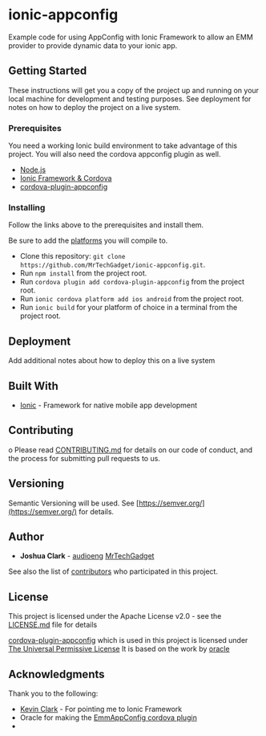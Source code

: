 # ionic-appconfig
Example code for using AppConfig with Ionic Framework to allow an EMM provider to provide dynamic data to your ionic app.

## Getting Started

These instructions will get you a copy of the project up and running on your local machine for development and testing purposes. See deployment for notes on how to deploy the project on a live system.

### Prerequisites

You need a working Ionic build environment to take advantage of this project.
You will also need the cordova appconfig plugin as well. 


* [Node.js](https://nodejs.org/en/)
* [Ionic Framework & Cordova](http://ionicframework.com/getting-started/)
* [cordova-plugin-appconfig](https://github.com/audioeng/cordova-plugin-appconfig)



### Installing

Follow the links above to the prerequisites and install them. 

Be sure to add the [platforms](http://ionicframework.com/docs/cli/platform/) you will compile to.

* Clone this repository: `git clone https://github.com/MrTechGadget/ionic-appconfig.git`.
* Run `npm install` from the project root.
* Run `cordova plugin add cordova-plugin-appconfig` from the project root.
* Run `ionic cordova platform add ios android` from the project root.
* Run `ionic build` for your platform of choice in a terminal from the project root.


## Deployment

Add additional notes about how to deploy this on a live system

## Built With

* [Ionic](http://ionicframework.com) - Framework for native mobile app development

## Contributing
o
Please read [CONTRIBUTING.md](https://gist.github.com/PurpleBooth/b24679402957c63ec426) for details on our code of conduct, and the process for submitting pull requests to us.

## Versioning

Semantic Versioning will be used. See [https://semver.org/](https://semver.org/) for details.

## Author

* **Joshua Clark** - [audioeng](https://github.com/audioeng) [MrTechGadget](http://mrtechgadget.com/)

See also the list of [contributors](https://github.com/audioeng/ionic-appconfig/contributors) who participated in this project.

## License

This project is licensed under the Apache License v2.0 - see the [LICENSE.md](LICENSE.md) file for details

[cordova-plugin-appconfig](https://github.com/audioeng/cordova-plugin-appconfig) which is used in this project is licensed under [The Universal Permissive License](https://opensource.org/licenses/UPL) It is based on the work by [oracle](https://github.com/oracle/cordova-plugin-emm-app-config)

## Acknowledgments
Thank you to the following:
* [Kevin Clark](http://www.techbykevinclark.com/) - For pointing me to Ionic Framework
* Oracle for making the [EmmAppConfig cordova plugin](https://github.com/oracle/cordova-plugin-emm-app-config)
* 
